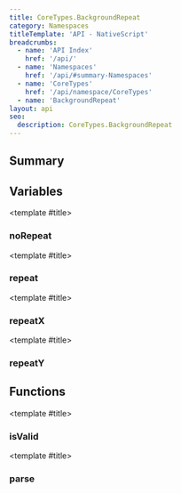 ```yaml
---
title: CoreTypes.BackgroundRepeat
category: Namespaces
titleTemplate: 'API - NativeScript'
breadcrumbs: 
  - name: 'API Index'
    href: '/api/'
  - name: 'Namespaces'
    href: '/api/#summary-Namespaces'
  - name: 'CoreTypes'
    href: '/api/namespace/CoreTypes'
  - name: 'BackgroundRepeat'
layout: api
seo:
  description: CoreTypes.BackgroundRepeat
---
```


<!-- This page is auto generated, do not edit manually. -->
<!-- Run "yarn generate:api-docs" to regenerate -->

<script setup lang="ts">
  import { provide } from "vue";
  import API_DATA from "./CoreTypes-BackgroundRepeat.data.json";
  
  provide('API_DATA', API_DATA);
</script>

<APIRefHierarchy v-once />

## <Heading ignore>Summary</Heading>

<APIRefSummary v-once />

## Variables

<div class="isConst">

<APIRef for="4993" v-once>

<template #title>

### noRepeat

</template>

</APIRef>

</div>

<div class="isConst">

<APIRef for="4990" v-once>

<template #title>

### repeat

</template>

</APIRef>

</div>

<div class="isConst">

<APIRef for="4991" v-once>

<template #title>

### repeatX

</template>

</APIRef>

</div>

<div class="isConst">

<APIRef for="4992" v-once>

<template #title>

### repeatY

</template>

</APIRef>

</div>

## Functions

<div class="">

<APIRef for="4994" v-once>

<template #title>

### isValid

</template>

</APIRef>

</div>

<div class="">

<APIRef for="4997" v-once>

<template #title>

### parse

</template>

</APIRef>

</div>
